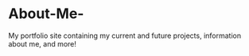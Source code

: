 # About-Me-
My portfolio site containing my current and future projects, information about me, and more!
